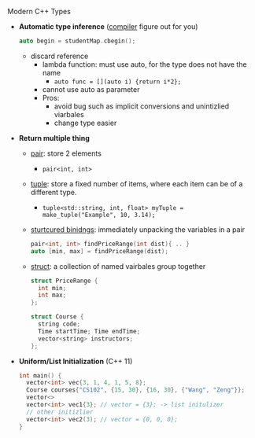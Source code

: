 Modern C++ Types

- **Automatic type inference** (<u>compiler</u> figure out for you)

  ```cpp
  auto begin = studentMap.cbegin();
  ```

  - discard reference 
    - lambda function: must use auto, for the type does not have the name
      - ```auto func = [](auto i) {return i*2};```
    - cannot use auto as parameter
    - Pros:
      - avoid bug such as implicit conversions and unintizlied viarbales
      - change type easier

- **Return multiple thing** 

  - <u>pair</u>: store 2 elements

    - ```pair<int, int>```

  - <u>tuple</u>: store a fixed number of items, where each item can be of a different type. 

    - ``` tuple<std::string, int, float> myTuple = make_tuple("Example", 10, 3.14); ```

  - <u>sturtcured binidngs</u>: immediately unpacking the variables in a pair

    ```cpp
    pair<int, int> findPriceRange(int dist){ .. }
    auto [min, max] = findPriceRange(dist);
    ```

  - <u>struct</u>: a collection of named vairbales group together 

    ```cpp
    struct PriceRange {
      int min;
      int max;
    };
    
    struct Course {
      string code;
      Time startTime; Time endTime;
      vector<string> instructors;
    };
    ```

    

- **Uniform/List Initialization** (C++ 11)

  ```cpp
  int main() {
    vector<int> vec{3, 1, 4, 1, 5, 8};
    Course courses{"CS102", {15, 30}, {16, 30}, {"Wang", "Zeng"}};
    vector<>
    vector<int> vec1{3}; // vector = {3}; -> list initulizer 
    // other initizlier 
    vector<int> vec2(3); // vector = {0, 0, 0};
  }
  ```

  

  

  

